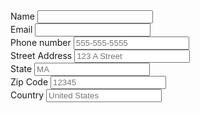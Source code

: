 <div class="pf-c-card">
  <div class="pf-c-card__body">
<form class="pf-c-form pf-l-grid">
  <div class="pf-c-form__group pf-l-grid__item">
    <label class="pf-c-form__label">Name</label>
    <input class="pf-c-form-control" required>
  </div>
  <div class="pf-c-form__group pf-l-grid__item pf-m-6-col">
    <label class="pf-c-form__label">Email</label>
    <input class="pf-c-form-control" required>
  </div>
  <div class="pf-c-form__group pf-l-grid__item pf-m-6-col">
    <label class="pf-c-form__label">Phone number</label>
    <input class="pf-c-form-control" placeholder="555-555-5555">
  </div>
  <div class="pf-c-form__group pf-l-grid__item">
    <label class="pf-c-form__label">Street Address</label>
    <input class="pf-c-form-control" placeholder="123 A Street">
  </div>
   <div class="pf-c-form__group pf-l-grid__item pf-m-4-col">
    <label class="pf-c-form__label">State</label>
    <input class="pf-c-form-control" placeholder="MA">
  </div>
  <div class="pf-c-form__group pf-l-grid__item pf-m-4-col">
    <label class="pf-c-form__label">Zip Code</label>
    <input class="pf-c-form-control" placeholder="12345">
  </div>
    <div class="pf-c-form__group pf-l-grid__item pf-m-4-col">
    <label class="pf-c-form__label">Country</label>
    <input class="pf-c-form-control" placeholder="United States">
  </div>
</form>
</div>
</div>
